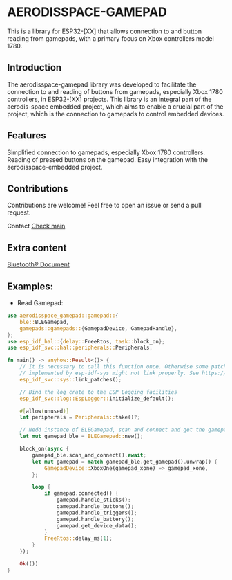 # AERODISSPACE-GAMEPAD

This is a library for ESP32-[XX] that allows connection to and button reading from gamepads, with a primary focus on Xbox controllers model 1780.

## Introduction
The aerodisspace-gamepad library was developed to facilitate the connection to and reading of buttons from gamepads, especially Xbox 1780 controllers, in ESP32-[XX] projects. This library is an integral part of the aerodis-space embedded project, which aims to enable a crucial part of the project, which is the connection to gamepads to control embedded devices.

## Features
Simplified connection to gamepads, especially Xbox 1780 controllers.
Reading of pressed buttons on the gamepad.
Easy integration with the aerodisspace-embedded project.

## Contributions
Contributions are welcome! Feel free to open an issue or send a pull request.

<!-- ## License -->
<!-- This library is distributed under the [License Name] License. See the LICENSE file for more details. -->

Contact
<a href="https://github.com/AerodisSpace">Check main</a>


## Extra content

<a href="https://www.bluetooth.com/wp-content/uploads/Files/Specification/HTML/Assigned_Numbers/out/en/Assigned_Numbers.pdf?v=1708821452195">Bluetooth® Document</a>


## Examples: 

- Read Gamepad: 
```rust
use aerodisspace_gamepad::gamepad::{
    ble::BLEGamepad,
    gamepads::gamepads::{GamepadDevice, GamepadHandle},
};
use esp_idf_hal::{delay::FreeRtos, task::block_on};
use esp_idf_svc::hal::peripherals::Peripherals;

fn main() -> anyhow::Result<()> {
    // It is necessary to call this function once. Otherwise some patches to the runtime
    // implemented by esp-idf-sys might not link properly. See https://github.com/esp-rs/esp-idf-template/issues/71
    esp_idf_svc::sys::link_patches();

    // Bind the log crate to the ESP Logging facilities
    esp_idf_svc::log::EspLogger::initialize_default();

    #[allow(unused)]
    let peripherals = Peripherals::take()?;

    // Nedd instance of BLEGamepad, scan and connect and get the gamepad
    let mut gamepad_ble = BLEGamepad::new();

    block_on(async {
        gamepad_ble.scan_and_connect().await;
        let mut gamepad = match gamepad_ble.get_gamepad().unwrap() {
            GamepadDevice::XboxOne(gamepad_xone) => gamepad_xone,
        };

        loop {
            if gamepad.connected() {
                gamepad.handle_sticks();
                gamepad.handle_buttons();
                gamepad.handle_triggers();
                gamepad.handle_battery();
                gamepad.get_device_data();
            }
            FreeRtos::delay_ms(1);
        }
    });

    Ok(())
}

```